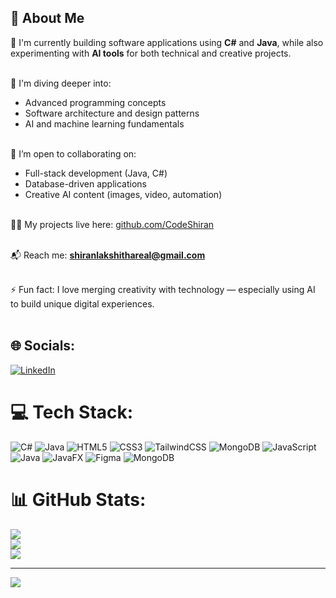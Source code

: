 ## 💫 About Me

🚀 I'm currently building software applications using **C#** and **Java**, while also experimenting with **AI tools** for both technical and creative projects. <br> <br>

🌱 I'm diving deeper into:
- Advanced programming concepts
- Software architecture and design patterns
- AI and machine learning fundamentals <br> <br>

🤝 I’m open to collaborating on:
- Full-stack development (Java, C#)
- Database-driven applications
- Creative AI content (images, video, automation)<br> <br>

👨‍💻 My projects live here: [github.com/CodeShiran](https://github.com/CodeShiran)<br> <br>

📬 Reach me: **shiranlakshithareal@gmail.com**<br> <br>

⚡ Fun fact: I love merging creativity with technology — especially using AI to build unique digital experiences.<br> <br>



## 🌐 Socials:
[![LinkedIn](https://img.shields.io/badge/LinkedIn-%230077B5.svg?logo=linkedin&logoColor=white)](https://linkedin.com/in/https://www.linkedin.com/in/shiran-lakshitha-b95324314/) 

# 💻 Tech Stack:
![C#](https://img.shields.io/badge/c%23-%23239120.svg?style=for-the-badge&logo=csharp&logoColor=white) ![Java](https://img.shields.io/badge/java-%23ED8B00.svg?style=for-the-badge&logo=openjdk&logoColor=white) ![HTML5](https://img.shields.io/badge/html5-%23E34F26.svg?style=for-the-badge&logo=html5&logoColor=white) ![CSS3](https://img.shields.io/badge/css3-%231572B6.svg?style=for-the-badge&logo=css3&logoColor=white) ![TailwindCSS](https://img.shields.io/badge/tailwindcss-%2338B2AC.svg?style=for-the-badge&logo=tailwind-css&logoColor=white) ![MongoDB](https://img.shields.io/badge/MongoDB-%234ea94b.svg?style=for-the-badge&logo=mongodb&logoColor=white) ![JavaScript](https://img.shields.io/badge/javascript-%23323330.svg?style=for-the-badge&logo=javascript&logoColor=%23F7DF1E) ![Java](https://img.shields.io/badge/java-%23ED8B00.svg?style=for-the-badge&logo=openjdk&logoColor=white) ![JavaFX](https://img.shields.io/badge/javafx-%23FF0000.svg?style=for-the-badge&logo=javafx&logoColor=white) ![Figma](https://img.shields.io/badge/figma-%23F24E1E.svg?style=for-the-badge&logo=figma&logoColor=white) ![MongoDB](https://img.shields.io/badge/MongoDB-%234ea94b.svg?style=for-the-badge&logo=mongodb&logoColor=white)
# 📊 GitHub Stats:
![](https://github-readme-stats.vercel.app/api?username=CodeShiran&theme=neon&hide_border=false&include_all_commits=false&count_private=false)<br/>
![](https://github-readme-streak-stats.herokuapp.com/?user=CodeShiran&theme=neon&hide_border=false)<br/>
![](https://github-readme-stats.vercel.app/api/top-langs/?username=CodeShiran&theme=neon&hide_border=false&include_all_commits=false&count_private=false&layout=compact)

---
[![](https://visitcount.itsvg.in/api?id=CodeShiran&icon=0&color=0)](https://visitcount.itsvg.in)

<!-- Proudly created with GPRM ( https://gprm.itsvg.in ) -->
